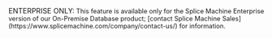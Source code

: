 <div class="openSourceNote" markdown="1" >
<span class="noteEnterpriseNote">ENTERPRISE ONLY:</span><span style="font-size:0.9em" > This feature is
available only for the Splice Machine Enterprise version of our
On-Premise Database product; [contact Splice Machine Sales](https://www.splicemachine.com/company/contact-us/)
for information.</span>
</div>
